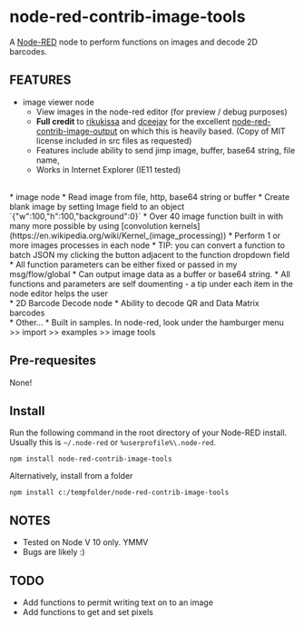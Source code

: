 node-red-contrib-image-tools
============================

A <a href="http://nodered.org" target="_new">Node-RED</a> node to perform functions on images and decode 2D barcodes.

FEATURES
--------
* image viewer node
    * View images in the node-red editor (for preview / debug purposes)
    * **Full credit** to [rikukissa](https://github.com/rikukissa) and [dceejay](https://github.com/dceejay) for the excellent [node-red-contrib-image-output](https://github.com/rikukissa/node-red-contrib-image-output) on which this is heavily based. (Copy of MIT license included in src files as requested)
    * Features include ability to send jimp image, buffer, base64 string, file name, 
    * Works in Internet Explorer (IE11 tested)

<br>
* image node
    * Read image from file, http, base64 string or buffer
    * Create blank image by setting Image field to an object `{"w":100,"h":100,"background":0}`
    * Over 40 image function built in with many more possible by using [convolution kernels](https://en.wikipedia.org/wiki/Kernel_(image_processing))
    * Perform 1 or more images processes in each node
      * TIP: you can convert a function to batch JSON my clicking the button adjacent to the function dropdown field
    * All function parameters can be either fixed or passed in my msg/flow/global
    * Can output image data as a buffer or base64 string.
    * All functions and parameters are self doumenting - a tip under each item in the node editor helps the user

<br>
* 2D Barcode Decode node
    * Ability to decode QR and Data Matrix barcodes

<br>
* Other...
    * Built in samples.  In node-red, look under the hamburger menu >> import >> examples >> image tools

Pre-requesites
--------------

None! 


Install
-------

Run the following command in the root directory of your Node-RED install.
Usually this is `~/.node-red` or `%userprofile%\.node-red`.

    npm install node-red-contrib-image-tools 

Alternatively, install from a folder

    npm install c:/tempfolder/node-red-contrib-image-tools


NOTES
-----
* Tested on Node V 10 only. YMMV
* Bugs are likely :)


TODO
----
* Add functions to permit writing text on to an image
* Add functions to get and set pixels


